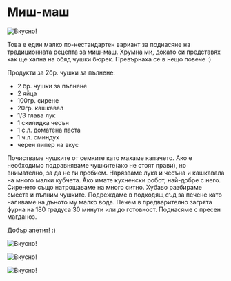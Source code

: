 # Миш-маш

![Вкусно!](/images/2017/12/E315548E-C94A-4D53-A438-7512B3359267-1024x768.jpeg "Да Ви е сладко!")

Това е един малко по-нестандартен вариант за поднасяне на традиционната рецепта за миш-маш. Хрумна ми, докато си представях как ще хапна на обяд чушки бюрек. Превърнаха се в нещо повече :)


Продукти за 2бр. чушки за пълнене:

<ul>
	<li>2 бр. чушки за пълнене</li>
	<li>2 яйца</li>
	<li>100гр. сирене</li>
	<li>20гр. кашкавал</li>
	<li>1/3 глава лук</li>
	<li>1 скилидка чесън</li>
	<li>1 с.л. доматена паста</li>
	<li>1 ч.л. сминдух</li>
	<li>черен пипер на вкус</li>
</ul>

Почистваме чушките от семките като махаме капачето. Ако е необходимо подравняваме чушките(ако не стоят прави), но внимателно, за да не ги пробием. Нарязваме лука и чесъна и кашкавала на много малки кубчета. Ако имате кухненски робот, най-добре с него. Сиренето също натрошаваме на много ситно. Хубаво разбираме сместа и пълним чушките. Подреждаме в подходящ съд за печене като наливаме на дъното му малко вода. Печем в предварително загрята фурна на 180 градуса 30 минути или до готовност. Поднасяме с пресен магданоз. 


Добър апетит! :)

![Вкусно!](/images/2017/12/9386556B-573B-4493-B674-1D3A81407C38-1024x768.jpeg "Да Ви е сладко!")

![Вкусно!](/images/2017/12/F4F76C47-F8AC-4818-980E-358D31F9B24A-1024x768.jpeg "Да Ви е сладко!")

![Вкусно!](/images/2017/12/D54EB38B-1E16-40C1-BC4B-C87154642E49-1024x768.jpeg "Да Ви е сладко!")
